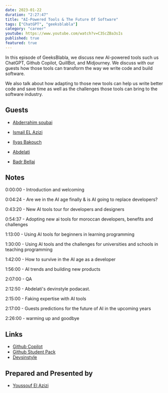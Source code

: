 ```yaml
---
date: 2023-01-22
duration: "2:27:47"
title: "AI-Powered Tools & The Future Of Software"
tags: ["ChatGPT", "geeksblabla"]
category: "career"
youtube: https://www.youtube.com/watch?v=C3ScZBa3sIs
published: true
featured: true
---
```


In this episode of GeeksBlabla, we discuss new AI-powered tools such us ChatGPT, Github Copilot, QuillBot, and Midjourney. We discuss with our guests how those tools can transform the way we write code and build software.

We also talk about how adapting to those new tools can help us write better code and save time as well as the challenges those tools can bring to the software industry.

## Guests

- [Abderrahim soubai](https://www.soubai.me/)

- [Ismail EL Azizi](https://ismailelazizi.com/)

- [Ilyas Bakouch](https://www.linkedin.com/in/ilyasbakouch/)

- [Abdelati ](https://twitter.com/kaizendae)

- [Badr Bellaj](https://www.linkedin.com/in/bellajbadr/)

## Notes

0:00:00 - Introduction and welcoming

0:04:24 - Are we in the AI age finally & is AI going to replace developers?

0:43:20 - New AI tools tour for developers and designers

0:54:37 - Adopting new ai tools for moroccan developers, benefits and challenges

1:13:00 - Using AI tools for beginners in learning programming

1:30:00 - Using AI tools and the challenges for universities and schools in teaching programming

1:42:00 - How to survive in the AI age as a developer

1:56:00 - AI trends and building new products

2:07:00 - QA

2:12:50 - Abdelati's devinstyle podacast.

2:15:00 - Faking expertise with AI tools

2:17:00 - Guests predictions for the future of AI in the upcoming years

2:26:00 - warming up and goodbye

## Links

- [Github Copilot](https://github.com/features/copilot)
- [Github Student Pack](https://education.github.com/pack)
- [Devsinstyle](https://anchor.fm/devsinstyle)

## Prepared and Presented by

- [Youssouf El Azizi](https://elazizi.com/)
